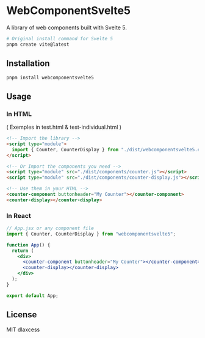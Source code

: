 # WebComponentSvelte5

A library of web components built with Svelte 5.

```bash
# Original install command for Svelte 5
pnpm create vite@latest
```

## Installation

```bash
pnpm install webcomponentsvelte5
```

## Usage

### In HTML

( Exemples in test.html & test-individual.html )

```html
<!-- Import the library -->
<script type="module">
  import { Counter, CounterDisplay } from "./dist/webcomponentsvelte5.es.js";
</script>

<!-- Or Import the components you need -->
<script type="module" src="./dist/components/counter.js"></script>
<script type="module" src="./dist/components/counter-display.js"></script>

<!-- Use them in your HTML -->
<counter-component buttonheader="My Counter"></counter-component>
<counter-display></counter-display>
```

### In React

```jsx
// App.jsx or any component file
import { Counter, CounterDisplay } from "webcomponentsvelte5";

function App() {
  return (
    <div>
      <counter-component buttonheader="My Counter"></counter-component>
      <counter-display></counter-display>
    </div>
  );
}

export default App;
```

## License

MIT dlaxcess
